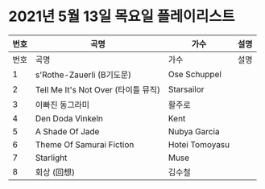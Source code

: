 # 2021년 5월 13일 목요일 플레이리스트

| 번호 | 곡명 | 가수 | 설명 |
|------|------|------|------|
| 번호 | 곡명 | 가수 | 설명 |
| 1 | s'Rothe-Zauerli (B기도문) | Ose Schuppel |  |
| 2 | Tell Me It's Not Over (타이틀 뮤직) | Starsailor |  |
| 3 | 이빠진 동그라미 | 활주로 |  |
| 4 | Den Doda Vinkeln | Kent |  |
| 5 | A Shade Of Jade | Nubya Garcia |  |
| 6 | Theme Of Samurai Fiction | Hotei Tomoyasu |  |
| 7 | Starlight | Muse |  |
| 8 | 회상 (回想) | 김수철 |  |
